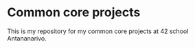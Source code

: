 # Common core projects

This is my repository for my common core projects at 42 school Antananarivo.
